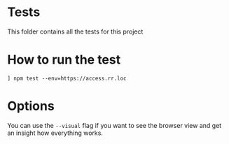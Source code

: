 # Tests

This folder contains all the tests for this project

# How to run the test

`] npm test --env=https://access.rr.loc`

# Options

You can use the `--visual` flag if you want to see the browser view and get an insight how everything works.